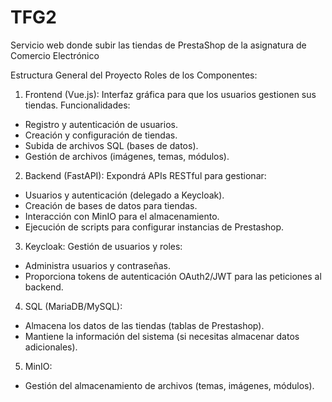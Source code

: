 # TFG2
Servicio web donde subir las tiendas de PrestaShop de la asignatura de Comercio Electrónico 

Estructura General del Proyecto
Roles de los Componentes:
1. Frontend (Vue.js):
 Interfaz gráfica para que los usuarios gestionen sus tiendas.
 Funcionalidades:
 - Registro y autenticación de usuarios.
 - Creación y configuración de tiendas.
 - Subida de archivos SQL (bases de datos).
 - Gestión de archivos (imágenes, temas, módulos).
2. Backend (FastAPI):
 Expondrá APIs RESTful para gestionar:
 - Usuarios y autenticación (delegado a Keycloak).
 - Creación de bases de datos para tiendas.
 - Interacción con MinIO para el almacenamiento.
 - Ejecución de scripts para configurar instancias de Prestashop.
3. Keycloak:
 Gestión de usuarios y roles:
 - Administra usuarios y contraseñas.
 - Proporciona tokens de autenticación OAuth2/JWT para las peticiones al backend.
4. SQL (MariaDB/MySQL):
 - Almacena los datos de las tiendas (tablas de Prestashop).
 - Mantiene la información del sistema (si necesitas almacenar datos adicionales).
5. MinIO:
 - Gestión del almacenamiento de archivos (temas, imágenes, módulos).
